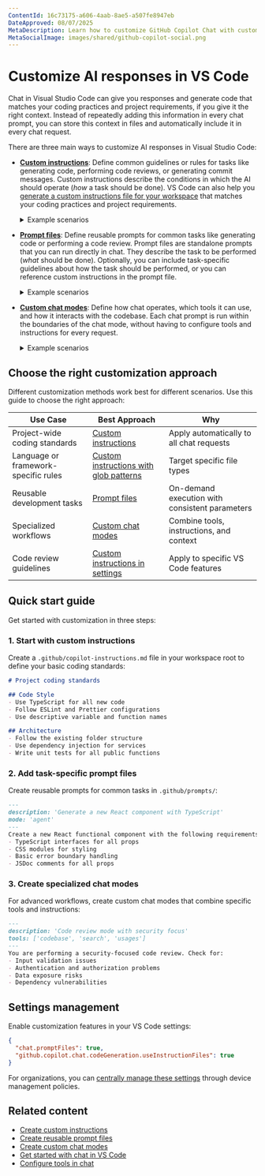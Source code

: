 ```yaml
---
ContentId: 16c73175-a606-4aab-8ae5-a507fe8947eb
DateApproved: 08/07/2025
MetaDescription: Learn how to customize GitHub Copilot Chat with custom instructions, reusable prompt files, and custom chat modes to align AI responses with your coding practices and project requirements.
MetaSocialImage: images/shared/github-copilot-social.png
---
```

# Customize AI responses in VS Code

Chat in Visual Studio Code can give you responses and generate code that matches your coding practices and project requirements, if you give it the right context. Instead of repeatedly adding this information in every chat prompt, you can store this context in files and automatically include it in every chat request.

There are three main ways to customize AI responses in Visual Studio Code:

* **[Custom instructions](/docs/copilot/customization/custom-instructions.md)**: Define common guidelines or rules for tasks like generating code, performing code reviews, or generating commit messages. Custom instructions describe the conditions in which the AI should operate (_how_ a task should be done). VS Code can also help you [generate a custom instructions file for your workspace](/docs/copilot/customization/custom-instructions.md#generate-an-instructions-file-for-your-workspace) that matches your coding practices and project requirements.

    <details>
    <summary>Example scenarios</summary>

    * Specify coding practices, preferred technologies, or project requirements, so generated code follows your standards.
    * Set rules for code reviews, such as checking for security vulnerabilities or performance issues.
    * Provide instructions for generating commit messages or pull request titles and descriptions.

    </details>

* **[Prompt files](/docs/copilot/customization/prompt-files.md)**: Define reusable prompts for common tasks like generating code or performing a code review. Prompt files are standalone prompts that you can run directly in chat. They describe the task to be performed (_what_ should be done). Optionally, you can include task-specific guidelines about how the task should be performed, or you can reference custom instructions in the prompt file.

    <details>
    <summary>Example scenarios</summary>

    * Create reusable prompts for common coding tasks, such as scaffolding a new component, API route, or generating tests.
    * Define prompts for performing code reviews, such as checking for code quality, security vulnerabilities, or performance issues.
    * Create step-by-step guides for complex processes or project-specific patterns.
    * Define prompts for generating implementation plans, architectural designs, or migration strategies.

    </details>

* **[Custom chat modes](/docs/copilot/customization/custom-chat-modes.md)**: Define how chat operates, which tools it can use, and how it interacts with the codebase. Each chat prompt is run within the boundaries of the chat mode, without having to configure tools and instructions for every request.

    <details>
    <summary>Example scenarios</summary>

    * Create a chat mode for planning, where the AI has read-only access to the codebase and can only generate implementation plans.
    * Define a research chat mode, where the AI can reach out to external resources to explore new technologies or gather information.
    * Create a front-end developer chat mode, where the AI can only generate and modify code related to front-end development.

    </details>

## Choose the right customization approach

Different customization methods work best for different scenarios. Use this guide to choose the right approach:

| Use Case | Best Approach | Why |
|----------|---------------|-----|
| Project-wide coding standards | [Custom instructions](/docs/copilot/customization/custom-instructions.md) | Apply automatically to all chat requests |
| Language or framework-specific rules | [Custom instructions with glob patterns](/docs/copilot/customization/custom-instructions.md#instructions-file-structure) | Target specific file types |
| Reusable development tasks | [Prompt files](/docs/copilot/customization/prompt-files.md) | On-demand execution with consistent parameters |
| Specialized workflows | [Custom chat modes](/docs/copilot/customization/custom-chat-modes.md) | Combine tools, instructions, and context |
| Code review guidelines | [Custom instructions in settings](/docs/copilot/customization/custom-instructions.md#specify-custom-instructions-in-settings) | Apply to specific VS Code features |

## Quick start guide

Get started with customization in three steps:

### 1. Start with custom instructions

Create a `.github/copilot-instructions.md` file in your workspace root to define your basic coding standards:

```markdown
# Project coding standards

## Code Style
- Use TypeScript for all new code
- Follow ESLint and Prettier configurations
- Use descriptive variable and function names

## Architecture
- Follow the existing folder structure
- Use dependency injection for services
- Write unit tests for all public functions
```

### 2. Add task-specific prompt files

Create reusable prompts for common tasks in `.github/prompts/`:

```markdown
---
description: 'Generate a new React component with TypeScript'
mode: 'agent'
---
Create a new React functional component with the following requirements:
- TypeScript interfaces for all props
- CSS modules for styling
- Basic error boundary handling
- JSDoc comments for all props
```

### 3. Create specialized chat modes

For advanced workflows, create custom chat modes that combine specific tools and instructions:

```markdown
---
description: 'Code review mode with security focus'
tools: ['codebase', 'search', 'usages']
---
You are performing a security-focused code review. Check for:
- Input validation issues
- Authentication and authorization problems
- Data exposure risks
- Dependency vulnerabilities
```

## Settings management

Enable customization features in your VS Code settings:

```json
{
  "chat.promptFiles": true,
  "github.copilot.chat.codeGeneration.useInstructionFiles": true
}
```

For organizations, you can [centrally manage these settings](/docs/setup/enterprise.md#centrally-manage-vs-code-settings) through device management policies.

## Related content

* [Create custom instructions](/docs/copilot/customization/custom-instructions.md)
* [Create reusable prompt files](/docs/copilot/customization/prompt-files.md)
* [Create custom chat modes](/docs/copilot/customization/custom-chat-modes.md)
* [Get started with chat in VS Code](/docs/copilot/chat/copilot-chat.md)
* [Configure tools in chat](/docs/copilot/chat/chat-agent-mode.md#agent-mode-tools)
